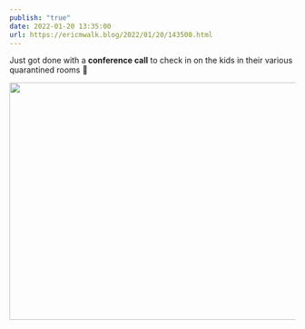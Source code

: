 ```yaml
---
publish: "true"
date: 2022-01-20 13:35:00
url: https://ericmwalk.blog/2022/01/20/143500.html
---
```

Just got done with a **conference call** to check in on the kids in their various quarantined rooms 🤣

<img src="uploads/2023/image.png" width="600" height="419" alt="">